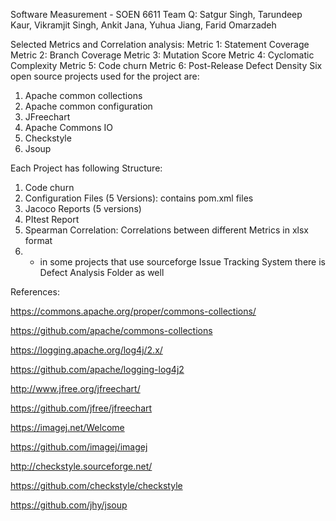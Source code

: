 Software Measurement - SOEN 6611
Team Q: Satgur Singh, Tarundeep Kaur, Vikramjit Singh, Ankit Jana, Yuhua Jiang, Farid Omarzadeh

Selected Metrics and Correlation analysis:
Metric 1: Statement Coverage
Metric 2: Branch Coverage
Metric 3: Mutation Score
Metric 4: Cyclomatic Complexity
Metric 5: Code churn 
Metric 6: Post-Release Defect Density
Six open source projects used for the project are:
1) Apache common collections
2) Apache common configuration
3) JFreechart
4) Apache Commons IO
5) Checkstyle
6) Jsoup

Each Project has following Structure:
1) Code churn
2) Configuration Files (5 Versions): contains pom.xml files
3) Jacoco Reports (5 versions)
4) PItest Report
5) Spearman Correlation: Correlations between different Metrics in xlsx format
6) * in some projects that use sourceforge Issue Tracking System there is Defect Analysis Folder as well

 


References:

https://commons.apache.org/proper/commons-collections/

https://github.com/apache/commons-collections

https://logging.apache.org/log4j/2.x/

https://github.com/apache/logging-log4j2

http://www.jfree.org/jfreechart/

https://github.com/jfree/jfreechart

https://imagej.net/Welcome

https://github.com/imagej/imagej

http://checkstyle.sourceforge.net/

https://github.com/checkstyle/checkstyle

https://github.com/jhy/jsoup
